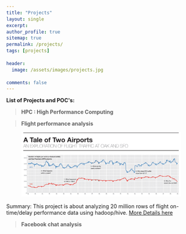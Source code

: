 ```yaml
---
title: "Projects"
layout: single
excerpt:
author_profile: true
sitemap: true
permalink: /projects/
tags: [projects]

header:
  image: /assets/images/projects.jpg

comments: false
---
```


**List of Projects and POC's:**


> **HPC : High Performance Computing**




> **Flight performance analysis**

<figure>
    <a href="/assets/images/flight_analysis_TaleOf2Cities.jpg"><img src="/assets/images/flight_analysis_TaleOf2Cities.jpg"></a>
</figure>

Summary: This project is about analyzing 20 million rows of flight on-time/delay performance data using hadoop/hive.
[More Details here](http://lifeisafile.com/flight-analysis/)




> **Facebook chat analysis**
